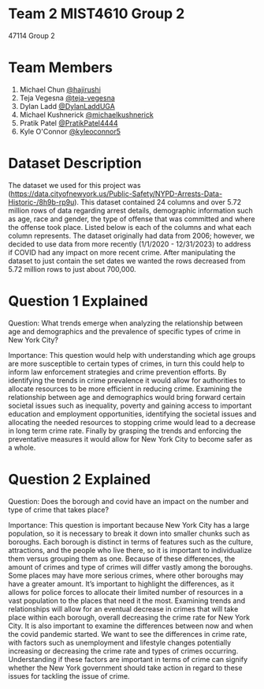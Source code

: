 # Team 2 MIST4610 Group 2 
47114 Group 2
# Team Members
1. Michael Chun [@hajirushi](https://github.com/hajirushi)
2. Teja Vegesna [@teja-vegesna](https://github.com/teja-vegesna)
3. Dylan Ladd [@DylanLaddUGA](https://github.com/DylanLaddUGA)
4. Michael Kushnerick [@michaelkushnerick](https://github.com/michaelkushnerick)
5. Pratik Patel [@PratikPatel4444](https://github.com/PratikPatel4444) 
6. Kyle O'Connor [@kyleoconnor5](https://github.com/kyleoconnor5)
# Dataset Description
The dataset we used for this project was
(https://data.cityofnewyork.us/Public-Safety/NYPD-Arrests-Data-Historic-/8h9b-rp9u). This dataset contained 24 columns and over 5.72 million rows of data regarding arrest details, demographic information such as age, race and gender, the type of offense that was committed and where the offense took place. Listed below is each of the columns and what each column represents. The dataset originally had data from 2006; however, we decided to use data from more recently (1/1/2020 - 12/31/2023) to address if COVID had any impact on more recent crime. After manipulating the dataset to just contain the set dates we wanted the rows decreased from 5.72 million rows to just about 700,000. 



# Question 1 Explained
Question: What trends emerge when analyzing the relationship between age and demographics and the prevalence of specific types of crime in New York City?

Importance:
This question would help with understanding which age groups are more susceptible to certain types of crimes, in turn this could help to inform law enforcement strategies and crime prevention efforts. By identifying the trends in crime prevalence it would allow for authorities to allocate resources to be more efficient in reducing crime. Examining the relationship between age and demographics would bring forward certain societal issues such as inequality, poverty and gaining access to important education and employment opportunities, identifying the societal issues and allocating the needed resources to stopping crime would lead to a decrease in long term crime rate. Finally by grasping the trends and enforcing the preventative measures it would allow for New York City to become safer as a whole.


# Question 2 Explained
Question: Does the borough and covid have an impact on the number and type of crime that takes place?

Importance:
This question is important because New York City has a large population, so it is necessary to break it down into smaller chunks such as boroughs. Each borough is distinct in terms of features such as the culture, attractions, and the people who live there, so it is important to individualize them versus grouping them as one. Because of these differences, the amount of crimes and type of crimes will differ vastly among the boroughs. Some places may have more serious crimes, where other boroughs may have a greater amount. It’s important to highlight the differences, as it allows for police forces to allocate their limited number of resources in a vast population to the places that need it the most. Examining trends and relationships will allow for an eventual decrease in crimes that will take place within each borough, overall decreasing the crime rate for New York City. It is also important to examine the differences between now and when the covid pandemic started. We want to see the differences in crime rate, with factors such as unemployment and lifestyle changes potentially increasing or decreasing the crime rate and types of crimes occurring. Understanding if these factors are important in terms of crime can signify whether the New York government should take action in regard to these issues for tackling the issue of crime.

